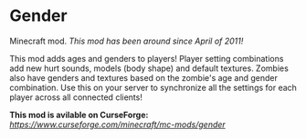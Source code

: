 # Gender
Minecraft mod. *This mod has been around since April of 2011!*

This mod adds ages and genders to players! Player setting combinations add new hurt sounds, models (body shape) and default textures. Zombies also have genders and textures based on the zombie's age and gender combination. Use this on your server to synchronize all the settings for each player across all connected clients!

**This mod is avilable on CurseForge:** *https://www.curseforge.com/minecraft/mc-mods/gender*
